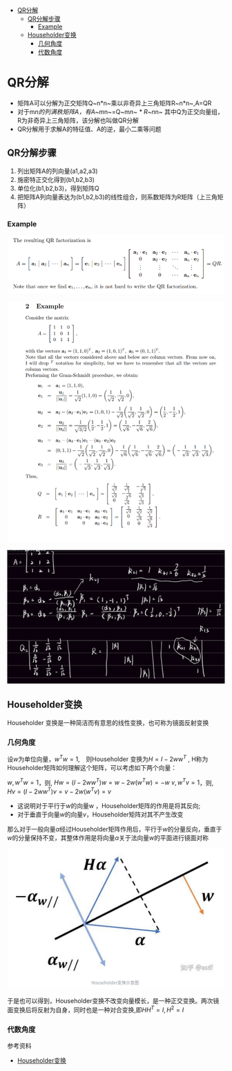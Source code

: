 - [QR分解](#qr分解)
  - [QR分解步骤](#qr分解步骤)
    - [Example](#example)
  - [Householder变换](#householder变换)
    - [几何角度](#几何角度)
    - [代数角度](#代数角度)

# QR分解

- 矩阵A可以分解为正交矩阵Q~n*n~乘以非奇异上三角矩阵R~n*n~,A=QR
- 对于m*n的列满秩矩阵A，有A~m*n~=Q~m*n~ * R~n*n~ 其中Q为正交向量组，R为非奇异上三角矩阵，该分解也叫做QR分解
- QR分解用于求解A的特征值、A的逆，最小二乘等问题

## QR分解步骤

1. 列出矩阵A的列向量(a1,a2,a3)
2. 施密特正交化得到(b1,b2,b3)
3. 单位化(b1,b2,b3)，得到矩阵Q
4. 把矩阵A列向量表达为(b1,b2,b3)的线性组合，则系数矩阵为R矩阵（上三角矩阵）

### Example

![](qr_decomposition/qr_2.png)

![](qr_decomposition/qr_1.png)

![](qr_decomposition/qr_3.png)

## Householder变换

Householder 变换是一种简洁而有意思的线性变换，也可称为镜面反射变换

### 几何角度

设$w$为单位向量，$w^T w=1$,　则Householder 变换为$H = I-2ww^T$ , H称为Householder矩阵如何理解这个矩阵，可以考虑如下两个向量：

$w, w^Tw=1$，则, $Hw=(I-2w{w^T})w = w-2w({w^T}w) = -w$
$v, w^Tv=1$，则, $Hv=(I-2w{w^T})v = v-2w({w^T}v) = v$

- 这说明对于平行于$w$的向量w ，Householder矩阵的作用是将其反向;
- 对于垂直于向量$w$的向量$v$，Householder矩阵对其不产生改变

那么对于一般向量$\alpha$经过Householder矩阵作用后，平行于$w$的分量反向，垂直于$w$的分量保持不变，其整体作用是将向量$\alpha$关于法向量$w$的平面进行镜面对称

![](./qr_decomposition/h1.png)

于是也可以得到，Householder变换不改变向量模长，是一种正交变换。两次镜面变换后将反射为自身，同时也是一种对合变换,即$HH^T = I, {H^2} = I$

### 代数角度



参考资料

- [Householder变换](https://zhuanlan.zhihu.com/p/576026040)
